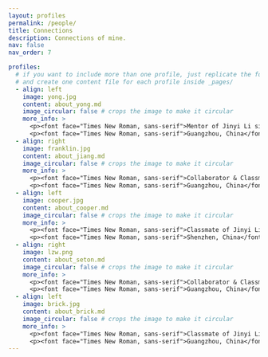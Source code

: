 ```yaml
---
layout: profiles
permalink: /people/
title: Connections
description: Connections of mine.
nav: false
nav_order: 7

profiles:
  # if you want to include more than one profile, just replicate the following block
  # and create one content file for each profile inside _pages/
  - align: left
    image: yong.jpg
    content: about_yong.md
    image_circular: false # crops the image to make it circular
    more_info: >
      <p><font face="Times New Roman, sans-serif">Mentor of Jinyi Li since July, 2024.</font></p>
      <p><font face="Times New Roman, sans-serif">Guangzhou, China</font></p>
  - align: right
    image: franklin.jpg
    content: about_jiang.md
    image_circular: false # crops the image to make it circular
    more_info: >
      <p><font face="Times New Roman, sans-serif">Collaborator & Classmate of Jinyi Li since Septemper, 2021.</font></p>
      <p><font face="Times New Roman, sans-serif">Guangzhou, China</font></p>
  - align: left
    image: cooper.jpg
    content: about_cooper.md
    image_circular: false # crops the image to make it circular
    more_info: >
      <p><font face="Times New Roman, sans-serif">Classmate of Jinyi Li since Septemper, 2018.</font></p>
      <p><font face="Times New Roman, sans-serif">Shenzhen, China</font></p>
  - align: right
    image: lzw.png
    content: about_seton.md
    image_circular: false # crops the image to make it circular
    more_info: >
      <p><font face="Times New Roman, sans-serif">Collaborator & Classmate of Jinyi Li since Septemper, 2018.</font></p>
      <p><font face="Times New Roman, sans-serif">Guangzhou, China</font></p>
  - align: left
    image: brick.jpg
    content: about_brick.md
    image_circular: false # crops the image to make it circular
    more_info: >
      <p><font face="Times New Roman, sans-serif">Classmate of Jinyi Li since Septemper, 2021.</font></p>
      <p><font face="Times New Roman, sans-serif">Guangzhou, China</font></p>
---
```

